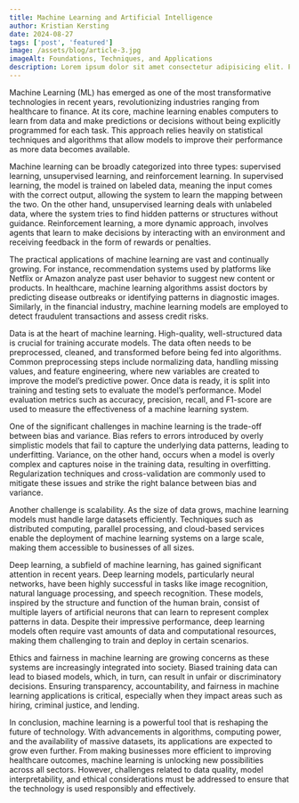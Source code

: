 ```yaml
---
title: Machine Learning and Artificial Intelligence
author: Kristian Kersting
date: 2024-08-27
tags: ['post', 'featured']
image: /assets/blog/article-3.jpg
imageAlt: Foundations, Techniques, and Applications
description: Lorem ipsum dolor sit amet consectetur adipisicing elit. Perferendis accusantium sit illo neque rem omnis quaerat, nam similique vitae delectus ad magni vel quo maxime, magnam placeat. Reprehenderit, distinctio aliquam?
---
```


Machine Learning (ML) has emerged as one of the most transformative technologies in recent years, revolutionizing industries ranging from healthcare to finance. At its core, machine learning enables computers to learn from data and make predictions or decisions without being explicitly programmed for each task. This approach relies heavily on statistical techniques and algorithms that allow models to improve their performance as more data becomes available.

Machine learning can be broadly categorized into three types: supervised learning, unsupervised learning, and reinforcement learning. In supervised learning, the model is trained on labeled data, meaning the input comes with the correct output, allowing the system to learn the mapping between the two. On the other hand, unsupervised learning deals with unlabeled data, where the system tries to find hidden patterns or structures without guidance. Reinforcement learning, a more dynamic approach, involves agents that learn to make decisions by interacting with an environment and receiving feedback in the form of rewards or penalties.

The practical applications of machine learning are vast and continually growing. For instance, recommendation systems used by platforms like Netflix or Amazon analyze past user behavior to suggest new content or products. In healthcare, machine learning algorithms assist doctors by predicting disease outbreaks or identifying patterns in diagnostic images. Similarly, in the financial industry, machine learning models are employed to detect fraudulent transactions and assess credit risks.

Data is at the heart of machine learning. High-quality, well-structured data is crucial for training accurate models. The data often needs to be preprocessed, cleaned, and transformed before being fed into algorithms. Common preprocessing steps include normalizing data, handling missing values, and feature engineering, where new variables are created to improve the model’s predictive power. Once data is ready, it is split into training and testing sets to evaluate the model’s performance. Model evaluation metrics such as accuracy, precision, recall, and F1-score are used to measure the effectiveness of a machine learning system.

One of the significant challenges in machine learning is the trade-off between bias and variance. Bias refers to errors introduced by overly simplistic models that fail to capture the underlying data patterns, leading to underfitting. Variance, on the other hand, occurs when a model is overly complex and captures noise in the training data, resulting in overfitting. Regularization techniques and cross-validation are commonly used to mitigate these issues and strike the right balance between bias and variance.

Another challenge is scalability. As the size of data grows, machine learning models must handle large datasets efficiently. Techniques such as distributed computing, parallel processing, and cloud-based services enable the deployment of machine learning systems on a large scale, making them accessible to businesses of all sizes.

Deep learning, a subfield of machine learning, has gained significant attention in recent years. Deep learning models, particularly neural networks, have been highly successful in tasks like image recognition, natural language processing, and speech recognition. These models, inspired by the structure and function of the human brain, consist of multiple layers of artificial neurons that can learn to represent complex patterns in data. Despite their impressive performance, deep learning models often require vast amounts of data and computational resources, making them challenging to train and deploy in certain scenarios.

Ethics and fairness in machine learning are growing concerns as these systems are increasingly integrated into society. Biased training data can lead to biased models, which, in turn, can result in unfair or discriminatory decisions. Ensuring transparency, accountability, and fairness in machine learning applications is critical, especially when they impact areas such as hiring, criminal justice, and lending.

In conclusion, machine learning is a powerful tool that is reshaping the future of technology. With advancements in algorithms, computing power, and the availability of massive datasets, its applications are expected to grow even further. From making businesses more efficient to improving healthcare outcomes, machine learning is unlocking new possibilities across all sectors. However, challenges related to data quality, model interpretability, and ethical considerations must be addressed to ensure that the technology is used responsibly and effectively.

